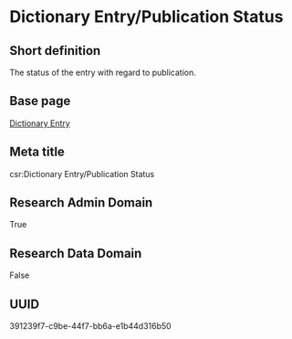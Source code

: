 # Dictionary Entry/Publication Status
## Short definition
The status of the entry with regard to publication.
## Base page
[Dictionary Entry](../../Objects/Dictionary%20Entry.md)
## Meta title
csr:Dictionary Entry/Publication Status
## Research Admin Domain
True
## Research Data Domain
False
## UUID
391239f7-c9be-44f7-bb6a-e1b44d316b50
